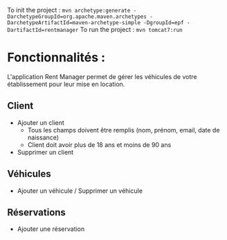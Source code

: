 To init the project : `mvn archetype:generate -DarchetypeGroupId=org.apache.maven.archetypes -DarchetypeArtifactId=maven-archetype-simple -DgroupId=epf -DartifactId=rentmanager`
To run the project : `mvn tomcat7:run`


# Fonctionnalités : 

L'application Rent Manager permet de gérer les véhicules de votre établissement pour leur mise en location. 

## Client

* Ajouter un client 
  * Tous les champs doivent être remplis (nom, prénom, email, date de naissance)
  * Client doit avoir plus de 18 ans et moins de 90 ans
* Supprimer un client

## Véhicules 

*  Ajouter un véhicule / Supprimer un véhicule


## Réservations

* Ajouter une réservation
